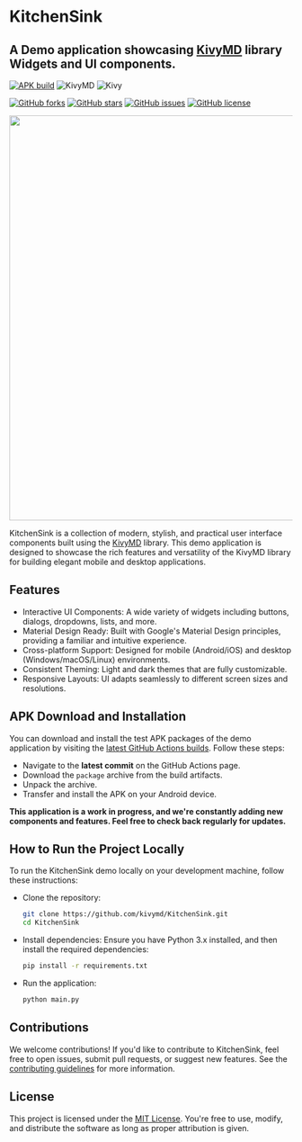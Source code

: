# KitchenSink

## A Demo application showcasing [KivyMD](https://github.com/kivymd/KivyMD) library Widgets and UI components.

[![APK build](https://github.com/kivymd/KitchenSink/actions/workflows/main.yml/badge.svg)](https://github.com/kivymd/KitchenSink/actions/workflows/main.yml)
![KivyMD](https://img.shields.io/badge/KivyMD-1.1.1-blue)
![Kivy](https://img.shields.io/badge/Kivy-2.3.0-green)

[![GitHub forks](https://img.shields.io/github/forks/kivymd/KitchenSink)](https://github.com/kivymd/KitchenSink/network/members)
[![GitHub stars](https://img.shields.io/github/stars/kivymd/KitchenSink)](https://github.com/kivymd/KitchenSink/stargazers)
[![GitHub issues](https://img.shields.io/github/issues/kivymd/KitchenSink)](https://github.com/kivymd/KitchenSink/issues)
[![GitHub license](https://img.shields.io/github/license/kivymd/KitchenSink)](https://github.com/kivymd/KitchenSink/blob/main/LICENSE)


<p align="center">
    <img
        width="720" 
        src="https://raw.githubusercontent.com/kivymd/KitchenSink/main/assets/images/preview.png"
    >
</p>

KitchenSink is a collection of modern, stylish, and practical user interface components built using the [KivyMD](https://github.com/kivymd/KivyMD) library. This demo application is designed to showcase the rich features and versatility of the KivyMD library for building elegant mobile and desktop applications.

## Features
- Interactive UI Components: A wide variety of widgets including buttons, dialogs, dropdowns, lists, and more.
- Material Design Ready: Built with Google's Material Design principles, providing a familiar and intuitive experience.
- Cross-platform Support: Designed for mobile (Android/iOS) and desktop (Windows/macOS/Linux) environments.
- Consistent Theming: Light and dark themes that are fully customizable.
- Responsive Layouts: UI adapts seamlessly to different screen sizes and resolutions.

## APK Download and Installation
You can download and install the test APK packages of the demo application by visiting the [latest GitHub Actions builds](https://github.com/kivymd/KitchenSink/actions/workflows/main.yml). Follow these steps:

- Navigate to the **latest commit** on the GitHub Actions page.
- Download the `package` archive from the build artifacts.
- Unpack the archive.
- Transfer and install the APK on your Android device.

**This application is a work in progress, and we're constantly adding new components and features. Feel free to check back regularly for updates.**

## How to Run the Project Locally
To run the KitchenSink demo locally on your development machine, follow these instructions:

- Clone the repository:

    ```bash
    git clone https://github.com/kivymd/KitchenSink.git
    cd KitchenSink
    ```

- Install dependencies: Ensure you have Python 3.x installed, and then install the required dependencies:

    ```bash
    pip install -r requirements.txt
    ```

- Run the application:

    ```bash
    python main.py
    ```

## Contributions
We welcome contributions! If you'd like to contribute to KitchenSink, feel free to open issues, submit pull requests, or suggest new features. See the [contributing guidelines](CONTRIBUTING.md) for more information.

## License
This project is licensed under the [MIT License](LICENSE). You're free to use, modify, and distribute the software as long as proper attribution is given.